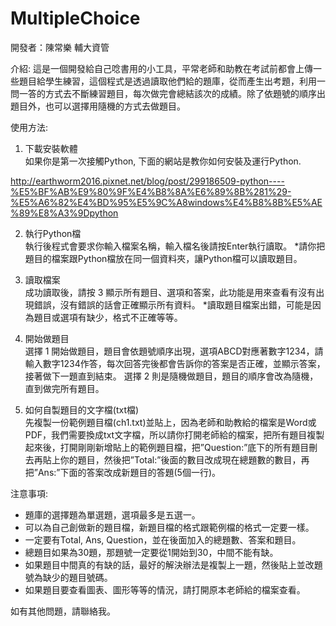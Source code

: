 # MultipleChoice

開發者：陳常樂 輔大資管

介紹:
這是一個開發給自己唸書用的小工具，平常老師和助教在考試前都會上傳一些題目給學生練習，這個程式是透過讀取他們給的題庫，從而產生出考題，利用一問一答的方式去不斷練習題目，每次做完會總結該次的成績。除了依題號的順序出題目外，也可以選擇用隨機的方式去做題目。

使用方法:
1. 下載安裝軟體  
如果你是第一次接觸Python, 下面的網站是教你如何安裝及運行Python.

http://earthworm2016.pixnet.net/blog/post/299186509-python----%E5%BF%AB%E9%80%9F%E4%B8%8A%E6%89%8B%281%29-%E5%A6%82%E4%BD%95%E5%9C%A8windows%E4%B8%8B%E5%AE%89%E8%A3%9Dpython

2. 執行Python檔  
執行後程式會要求你輸入檔案名稱，輸入檔名後請按Enter執行讀取。
*請你把題目的檔案跟Python檔放在同一個資料夾，讓Python檔可以讀取題目。

3. 讀取檔案  
成功讀取後，請按 3 顯示所有題目、選項和答案，此功能是用來查看有沒有出現錯誤，沒有錯誤的話會正確顯示所有資料。
*讀取題目檔案出錯，可能是因為題目或選項有缺少，格式不正確等等。

4. 開始做題目  
選擇 1 開始做題目，題目會依題號順序出現，選項ABCD對應著數字1234，請輸入數字1234作答，每次回答完後都會告訴你的答案是否正確，並顯示答案，接著做下一題直到結束。
選擇 2 則是隨機做題目，題目的順序會改為隨機，直到做完所有題目。

5. 如何自製題目的文字檔(txt檔)  
先複製一份範例題目檔(ch1.txt)並貼上，因為老師和助教給的檔案是Word或PDF，我們需要換成txt文字檔，所以請你打開老師給的檔案，把所有題目複製起來後，打開剛剛新增貼上的範例題目檔，把”Question:”底下的所有題目刪去再貼上你的題目，然後把”Total:”後面的數目改成現在總題數的數目，再把”Ans:”下面的答案改成新題目的答題(5個一行)。

注意事項:
* 題庫的選擇題為單選題，選項最多是五選一。
* 可以為自己創做新的題目檔，新題目檔的格式跟範例檔的格式一定要一樣。
* 一定要有Total, Ans, Question，並在後面加入的總題數、答案和題目。
* 總題目如果為30題，那題號一定要從1開始到30，中間不能有缺。
* 如果題目中間真的有缺的話，最好的解決辦法是複製上一題，然後貼上並改題號為缺少的題目號碼。
* 如果題目要查看圖表、圖形等等的情況，請打開原本老師給的檔案查看。

如有其他問題，請聯絡我。